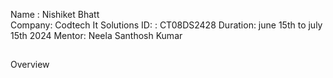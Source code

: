 Name : Nishiket Bhatt </br>
Company: Codtech It Solutions
ID: : CT08DS2428
Duration: june 15th to july 15th 2024
Mentor: Neela Santhosh Kumar
##
Overview
